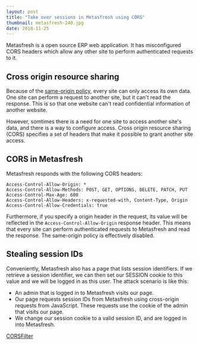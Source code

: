 ```yaml
---
layout: post
title: "Take over sessions in Metasfresh using CORS"
thumbnail: metasfresh-240.jpg
date: 2018-11-25
---
```


Metasfresh is a open source ERP web application. It has misconfigured CORS headers which allow any other site to perform authenticated requests to it.

## Cross origin resource sharing

Because of the [same-origin policy](https://en.wikipedia.org/wiki/Same-origin_policy), every site can only access its own data. One site can perform a request to another site, but it can't read the response. This is so that one website can't read confidential information of another website.

However, somtimes there is a need for one site to access another site's data, and there is a way to configure access. Cross origin resource sharing (CORS) specifies a set of headers that make it possible to grant another site access.

## CORS in Metasfresh

Metasfresh responds with the following CORS headers:

    Access-Control-Allow-Origin: *
    Access-Control-Allow-Methods: POST, GET, OPTIONS, DELETE, PATCH, PUT
    Access-Control-Max-Age: 600
    Access-Control-Allow-Headers: x-requested-with, Content-Type, Origin
    Access-Control-Allow-Credentials: true

Furthermore, if you specify a origin header in the request, its value will be reflected in the `Access-Control-Allow-Origin` response header. This means that every site can perform authenticated requests to Metasfresh and read the response. The same-origin policy is effectively disabled.

## Stealing session IDs

Conveniently, Metasfresh also has a page that lists session identifiers. If we retrieve a session identifier, we can then set our SESSION cookie to this value and we will be logged in as this user. The attack scenario is like this:

* An admin that is logged in to Metasfresh visits our page.
* Our page requests session IDs from Metasfresh using cross-origin requests from JavaScript. These requests use the cookie of the admin that visits our page.
* We change our session cookie to a valid session ID, and are logged in into Metasfresh.

[CORSFilter](https://github.com/metasfresh/metasfresh-webui-api/blob/master/src/main/java/de/metas/ui/web/config/CORSFilter.java#L68)
